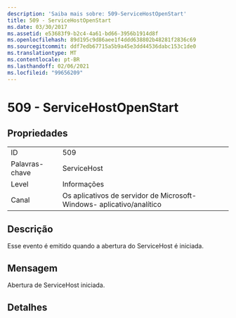 ```yaml
---
description: 'Saiba mais sobre: 509-ServiceHostOpenStart'
title: 509 - ServiceHostOpenStart
ms.date: 03/30/2017
ms.assetid: e53683f9-b2c4-4a61-bd66-3956b1914d8f
ms.openlocfilehash: 89d195c9d86aee1f4ddd638802b48281f2836c69
ms.sourcegitcommit: ddf7edb67715a5b9a45e3dd44536dabc153c1de0
ms.translationtype: MT
ms.contentlocale: pt-BR
ms.lasthandoff: 02/06/2021
ms.locfileid: "99656209"
---
```

# <a name="509---servicehostopenstart"></a>509 - ServiceHostOpenStart

## <a name="properties"></a>Propriedades  
  
|||  
|-|-|  
|ID|509|  
|Palavras-chave|ServiceHost|  
|Level|Informações|  
|Canal|Os aplicativos de servidor de Microsoft-Windows- aplicativo/analítico|  
  
## <a name="description"></a>Descrição  

 Esse evento é emitido quando a abertura do ServiceHost é iniciada.  
  
## <a name="message"></a>Mensagem  

 Abertura de ServiceHost iniciada.  
  
## <a name="details"></a>Detalhes
